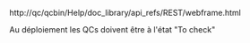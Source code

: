 http://qc/qcbin/Help/doc_library/api_refs/REST/webframe.html


Au déploiement les QCs doivent être à l'état "To check"



